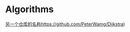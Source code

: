 # Algorithms

[另一个仓库的名称](https://github.com/PeterWamg/Dijkstra)https://github.com/PeterWamg/Dijkstra)
